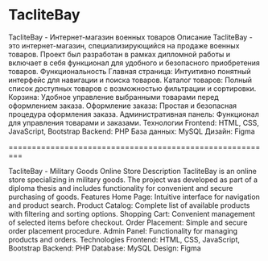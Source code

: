 # TacliteBay

TacliteBay - Интернет-магазин военных товаров
Описание
TacliteBay - это интернет-магазин, специализирующийся на продаже военных товаров. Проект был разработан в рамках дипломной работы и включает в себя функционал для удобного и безопасного приобретения товаров.
Функциональность
Главная страница: Интуитивно понятный интерфейс для навигации и поиска товаров.
Каталог товаров: Полный список доступных товаров с возможностью фильтрации и сортировки.
Корзина: Удобное управление выбранными товарами перед оформлением заказа.
Оформление заказа: Простая и безопасная процедура оформления заказа.
Административная панель: Функционал для управления товарами и заказами.
Технологии
Frontend: HTML, CSS, JavaScript, Bootstrap
Backend: PHP
База данных: MySQL
Дизайн: Figma

=========================================================

TacliteBay - Military Goods Online Store
Description
TacliteBay is an online store specializing in military goods. The project was developed as part of a diploma thesis and includes functionality for convenient and secure purchasing of goods.
Features
Home Page: Intuitive interface for navigation and product search.
Product Catalog: Complete list of available products with filtering and sorting options.
Shopping Cart: Convenient management of selected items before checkout.
Order Placement: Simple and secure order placement procedure.
Admin Panel: Functionality for managing products and orders.
Technologies
Frontend: HTML, CSS, JavaScript, Bootstrap
Backend: PHP
Database: MySQL
Design: Figma
